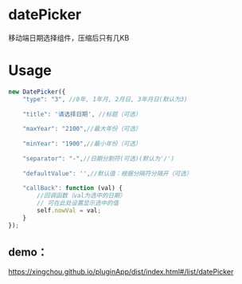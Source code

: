 # datePicker
移动端日期选择组件，压缩后只有几KB


# Usage
```javascript
new DatePicker({
    "type": "3", //0年, 1年月, 2月日, 3年月日(默认为3)
    
    "title": '请选择日期', //标题（可选）
    
    "maxYear": "2100",//最大年份（可选）
    
    "minYear": "1900",//最小年份（可选）
    
    "separator": "-",//日期分割符(可选)(默认为'/')
    
    "defaultValue": '',//默认值：根据分隔符分隔开（可选）
    
    "callBack": function (val) {
        //回调函数（val为选中的日期）
        // 可在此处设置显示选中的值
        self.nowVal = val;
    }
});
```

## demo：

https://xingchou.github.io/pluginApp/dist/index.html#/list/datePicker
